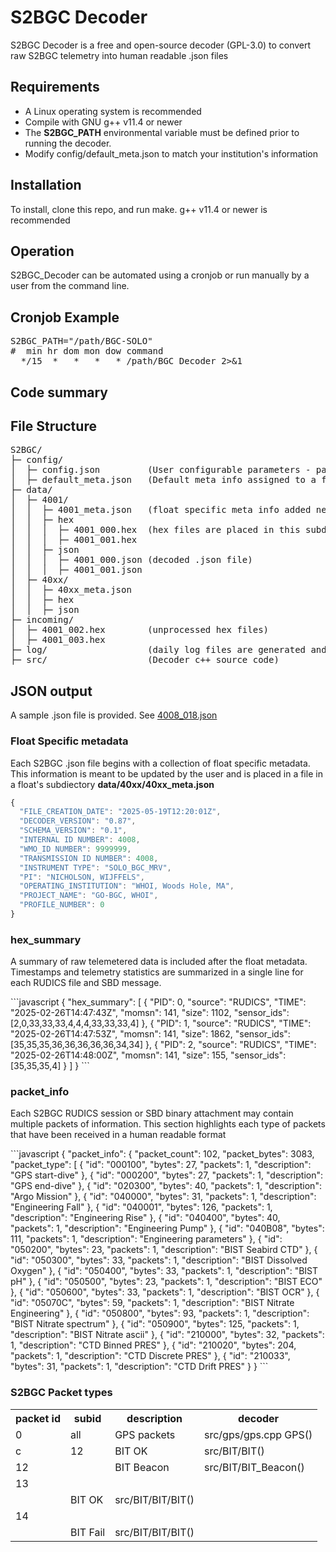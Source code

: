 <h1>S2BGC Decoder</h1>
<p>S2BGC Decoder is a free and open-source decoder (GPL-3.0) to convert raw S2BGC telemetry into human readable .json files</p>

<h2>Requirements</h2>
<ul>
  <li>A Linux operating system is recommended</li>
  <li>Compile with GNU g++ v11.4 or newer</li>
  <li>The <b>S2BGC_PATH</b> environmental variable must be defined prior to running the decoder.</li>
  <li>Modify config/default_meta.json to match your institution's information</li>
</ul>

<h2>Installation</h2>
<p>To install, clone this repo, and run make. g++ v11.4 or newer is recommended</p>

<h2>Operation</h2>
<p>S2BGC_Decoder can be automated using a cronjob or run manually by a user from the command line.</p>

<h2>Cronjob Example</h2>
<pre>
S2BGC_PATH="/path/BGC-SOLO"
#  min hr dom mon dow command
  */15  *   *   *   * /path/BGC_Decoder 2>&1
</pre>

<h2>Code summary</h2>

<h2>File Structure</h2>
<pre>
S2BGC/
├─ config/
│  ├─ config.json         (User configurable parameters - path definitions, etc..)
│  ├─ default_meta.json   (Default meta info assigned to a float)
├─ data/
│  ├─ 4001/
│  │  ├─ 4001_meta.json   (float specific meta info added near the top of each .json file)
│  │  ├─ hex
│  │  │  ├─ 4001_000.hex  (hex files are placed in this subdirectory after being processed)
│  │  │  ├─ 4001_001.hex
│  │  ├─ json
│  │  │  ├─ 4001_000.json (decoded .json file)
│  │  │  ├─ 4001_001.json
│  ├─ 40xx/
│  │  ├─ 40xx_meta.json
│  │  ├─ hex
│  │  ├─ json
├─ incoming/
│  ├─ 4001_002.hex        (unprocessed hex files)
│  ├─ 4001_003.hex
├─ log/                   (daily log files are generated and placed in this subdirectory)
├─ src/                   (Decoder c++ source code)
</pre>

<h2>JSON output</h2>
<p>A sample .json file is provided. See <a href="https://github.com/greenwood1981/S2BGC_Decoder/blob/master/example/4008_018.json">4008_018.json</a></p>

<h3>Float Specific metadata</h3>
<p>Each S2BGC .json file begins with a collection of float specific metadata. This information is meant to be updated by the user and is placed in a file in a float's subdiectory <b>data/40xx/40xx_meta.json</b></p>

```javascript
{
  "FILE_CREATION_DATE": "2025-05-19T12:20:01Z",
  "DECODER_VERSION": "0.87",
  "SCHEMA_VERSION": "0.1",
  "INTERNAL ID NUMBER": 4008,
  "WMO_ID NUMBER": 9999999,
  "TRANSMISSION ID NUMBER": 4008,
  "INSTRUMENT TYPE": "SOLO_BGC_MRV",
  "PI": "NICHOLSON, WIJFFELS",
  "OPERATING_INSTITUTION": "WHOI, Woods Hole, MA",
  "PROJECT_NAME": "GO-BGC, WHOI",
  "PROFILE_NUMBER": 0
}
```
<h3>hex_summary</h3>
<p>A summary of raw telemetered data is included after the float metadata. Timestamps and telemetry statistics are summarized in a single line for each RUDICS file and SBD message.</p>
```javascript
{
  "hex_summary": [
    { "PID":  0, "source": "RUDICS", "TIME": "2025-02-26T14:47:43Z", "momsn": 141, "size": 1102, "sensor_ids": [2,0,33,33,33,4,4,4,33,33,33,4] },
    { "PID":  1, "source": "RUDICS", "TIME": "2025-02-26T14:47:53Z", "momsn": 141, "size": 1862, "sensor_ids": [35,35,35,36,36,36,36,36,34,34] },
    { "PID":  2, "source": "RUDICS", "TIME": "2025-02-26T14:48:00Z", "momsn": 141, "size":  155, "sensor_ids": [35,35,35,4] }
  ]
}
```

<h3>packet_info</h3>
<p>Each S2BGC RUDICS session or SBD binary attachment may contain multiple packets of information. This section highlights each type of packets that have been received in a human readable format</p>
```javascript
{
  "packet_info": {
    "packet_count": 102,
    "packet_bytes": 3083,
    "packet_type": [
      { "id": "000100", "bytes":   27, "packets":  1, "description": "GPS start-dive" },
      { "id": "000200", "bytes":   27, "packets":  1, "description": "GPS end-dive" },
      { "id": "020300", "bytes":   40, "packets":  1, "description": "Argo Mission" },
      { "id": "040000", "bytes":   31, "packets":  1, "description": "Engineering Fall" },
      { "id": "040001", "bytes":  126, "packets":  1, "description": "Engineering Rise" },
      { "id": "040400", "bytes":   40, "packets":  1, "description": "Engineering Pump" },
      { "id": "040B08", "bytes":  111, "packets":  1, "description": "Engineering parameters" },
      { "id": "050200", "bytes":   23, "packets":  1, "description": "BIST Seabird CTD" },
      { "id": "050300", "bytes":   33, "packets":  1, "description": "BIST Dissolved Oxygen" },
      { "id": "050400", "bytes":   33, "packets":  1, "description": "BIST pH" },
      { "id": "050500", "bytes":   23, "packets":  1, "description": "BIST ECO" },
      { "id": "050600", "bytes":   33, "packets":  1, "description": "BIST OCR" },
      { "id": "05070C", "bytes":   59, "packets":  1, "description": "BIST Nitrate Engineering" },
      { "id": "050800", "bytes":   93, "packets":  1, "description": "BIST Nitrate spectrum" },
      { "id": "050900", "bytes":  125, "packets":  1, "description": "BIST Nitrate ascii" },
      { "id": "210000", "bytes":   32, "packets":  1, "description": "CTD Binned PRES" },
      { "id": "210020", "bytes":  204, "packets":  1, "description": "CTD Discrete PRES" },
      { "id": "210033", "bytes":   31, "packets":  1, "description": "CTD Drift PRES" }
}
```

<h3>S2BGC Packet types</h3>
<table>
<tr><th>packet id</th><th>subid</th><th>description</th><th>decoder</th></tr>
<tr><td>0</td><td>all</td><td>GPS packets</td><td>src/gps/gps.cpp GPS()</td></tr>
<tr><td>c</td><td>12</td><td>BIT OK</td><td>src/BIT/BIT()</td></tr>
<tr><td>12</td><td></td><td>BIT Beacon</td><td>src/BIT/BIT_Beacon()</td></tr>
<tr><td>13</tr><td></td><td>BIT OK</td><td>src/BIT/BIT/BIT()</td></tr>
<tr><td>14</tr><td></td><td>BIT Fail</td><td>src/BIT/BIT/BIT()</td></tr>
</table>
